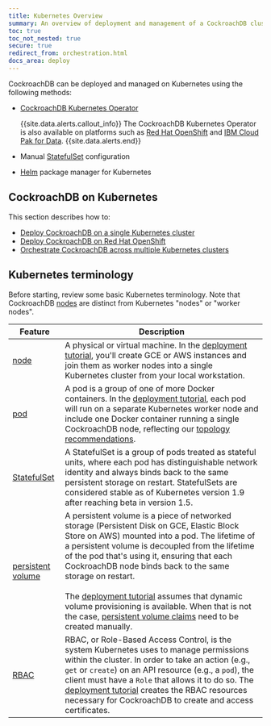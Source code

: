 ```yaml
---
title: Kubernetes Overview
summary: An overview of deployment and management of a CockroachDB cluster on Kubernetes.
toc: true
toc_not_nested: true
secure: true
redirect_from: orchestration.html
docs_area: deploy
---
```


CockroachDB can be deployed and managed on Kubernetes using the following methods:

- [CockroachDB Kubernetes Operator](https://github.com/cockroachdb/cockroach-operator)
    
    {{site.data.alerts.callout_info}}
    The CockroachDB Kubernetes Operator is also available on platforms such as [Red Hat OpenShift](deploy-cockroachdb-with-kubernetes-openshift.html) and [IBM Cloud Pak for Data](https://www.ibm.com/products/cloud-pak-for-data).
    {{site.data.alerts.end}}

- Manual [StatefulSet](http://kubernetes.io/docs/concepts/abstractions/controllers/statefulsets/) configuration

- [Helm](https://helm.sh/) package manager for Kubernetes

## CockroachDB on Kubernetes

This section describes how to:

- [Deploy CockroachDB on a single Kubernetes cluster](deploy-cockroachdb-with-kubernetes.html)
- [Deploy CockroachDB on Red Hat OpenShift](deploy-cockroachdb-with-kubernetes-openshift.html)
- [Orchestrate CockroachDB across multiple Kubernetes clusters](orchestrate-cockroachdb-with-kubernetes-multi-cluster.html)


## Kubernetes terminology

Before starting, review some basic Kubernetes terminology. Note that CockroachDB [nodes](architecture/index.html#cockroachdb-architecture-terms) are distinct from Kubernetes "nodes" or "worker nodes".

Feature | Description
--------|------------
[node](https://kubernetes.io/docs/concepts/architecture/nodes/) | A physical or virtual machine. In the [deployment tutorial](deploy-cockroachdb-with-kubernetes.html), you'll create GCE or AWS instances and join them as worker nodes into a single Kubernetes cluster from your local workstation.
[pod](http://kubernetes.io/docs/user-guide/pods/) | A pod is a group of one of more Docker containers. In the [deployment tutorial](deploy-cockroachdb-with-kubernetes.html), each pod will run on a separate Kubernetes worker node and include one Docker container running a single CockroachDB node, reflecting our [topology recommendations](recommended-production-settings.html#topology).
[StatefulSet](http://kubernetes.io/docs/concepts/abstractions/controllers/statefulsets/) | A StatefulSet is a group of pods treated as stateful units, where each pod has distinguishable network identity and always binds back to the same persistent storage on restart. StatefulSets are considered stable as of Kubernetes version 1.9 after reaching beta in version 1.5.
[persistent volume](http://kubernetes.io/docs/user-guide/persistent-volumes/) | A persistent volume is a piece of networked storage (Persistent Disk on GCE, Elastic Block Store on AWS) mounted into a pod. The lifetime of a persistent volume is decoupled from the lifetime of the pod that's using it, ensuring that each CockroachDB node binds back to the same storage on restart.<br><br>The [deployment tutorial](deploy-cockroachdb-with-kubernetes.html) assumes that dynamic volume provisioning is available. When that is not the case, [persistent volume claims](http://kubernetes.io/docs/user-guide/persistent-volumes/#persistentvolumeclaims) need to be created manually.
[RBAC](https://kubernetes.io/docs/reference/access-authn-authz/rbac/) | RBAC, or Role-Based Access Control, is the system Kubernetes uses to manage permissions within the cluster. In order to take an action (e.g., `get` or `create`) on an API resource (e.g., a `pod`), the client must have a `Role` that allows it to do so. The [deployment tutorial](deploy-cockroachdb-with-kubernetes.html) creates the RBAC resources necessary for CockroachDB to create and access certificates.